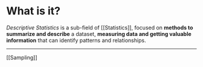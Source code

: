 # What is it?

*Descriptive Statistics* is a sub-field of [[Statistics]], focused on **methods to summarize and describe** a dataset, **measuring data and getting valuable information** that can identify patterns and relationships.
___
[[Sampling]]









